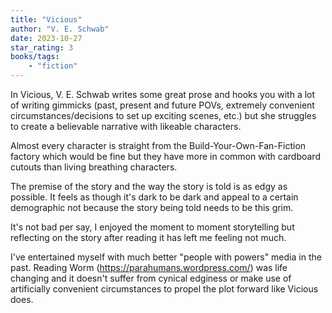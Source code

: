 ```yaml
---
title: "Vicious"
author: "V. E. Schwab"
date: 2023-10-27
star_rating: 3
books/tags:
    - "fiction"
---
```

In Vicious, V. E. Schwab writes some great prose and hooks you with a lot of writing gimmicks (past, present and future POVs, extremely convenient circumstances/decisions to set up exciting scenes, etc.) but she struggles to create a believable narrative with likeable characters.

Almost every character is straight from the Build-Your-Own-Fan-Fiction factory which would be fine but they have more in common with cardboard cutouts than living breathing characters.

The premise of the story and the way the story is told is as edgy as possible. It feels as though it's dark to be dark and appeal to a certain demographic not because the story being told needs to be this grim.

It's not bad per say, I enjoyed the moment to moment storytelling but reflecting on the story after reading it has left me feeling not much.

I've entertained myself with much better "people with powers" media in the past. Reading Worm (https://parahumans.wordpress.com/) was life changing and it doesn't suffer from cynical edginess or make use of artificially convenient circumstances to propel the plot forward like Vicious does.